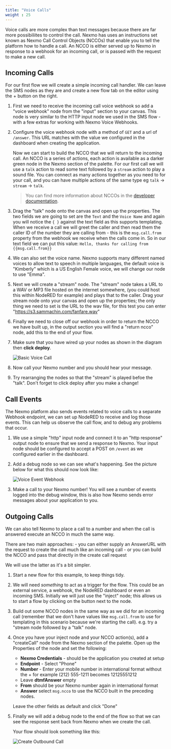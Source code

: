 ```yaml
---
title: "Voice Calls"
weight : 25
---
```


Voice calls are more complex than text messages because there are far more possibiliites to control the call. Nexmo has uses an instructions set known as Nexmo Call Control Objects (NCCOs) that enable you to tell the platform how to handle a call. An NCCO is either served up to Nexmo in response to a webhook for an incoming call, or is passed with the request to make a new call.

## Incoming Calls

For our first flow we will create a simple incoming call handler. We can leave the SMS nodes as they are and create a new flow tab on the editor using the + button on the right. 

1. First we need to receive the incoming call voice webhook so add a "voice webhook" node from the "input" section to your canvas. This node is very similar to the HTTP input node we used in the SMS flow - with a few extras for working with Nexmo Voice Webhooks.

2. Configure the voice webhook node with a method of `GET` and a url of `/answer`. This URL matches with the value we configured in the dashboard when creating the application.

    Now we can start to build the NCCO that we will return to the incoming call. An NCCO is a series of actions, each action is available as a darker green node in the Nexmo section of the palette. For our first call we will use a `talk` action to read some text followed by a `stream` action to play a sound file. You can connect as many actions together as you need to for your call, and you can have multiple actions of the same type eg `talk` -> `stream` -> `talk`.

    > You can find more information about NCCOs in the [developer documentation](https://developer.nexmo.com/voice/voice-api/guides/ncco).

3. Drag the "talk" node onto the canvas and open up the properties. The two fields we are going to set are the `Text` and the `Voice Name` and again you will notice the `{ }` against the text field as this supports templating. When we receive a call we will greet the caller and then read them the caller ID of the number they are calling from - this is the `msg.call.from` property from the webhook we receive when the calls come in. So in our text field we can put this value: `Hello, thanks for calling from {{msg.call.from}}`

4. We can also set the voice name. Nexmo supports many different named voices to allow text to speech in multiple languages, the default voice is "Kimberly" which is a US English Female voice, we will change our node to use "Emma".

5. Next we will create a "stream" node. The "stream" node takes a URL to a WAV or MP3 file hosted on the internet somewhere, (you could host this within NodeRED for example) and plays that to the caller. Drag your stream node onto your canvas and open up the properties; the only thing we need to set is the URL to the wav file, for this test you can enter "https://s3.sammachin.com/fanfare.wav"

6. Finally we need to close off our webhook in order to return the NCCO we have built up, in the output section you will find a "return ncco" node, add this to the end of your flow.

7. Make sure that you have wired up your nodes as shown in the diagram then **click deploy**.

    ![Basic Voice Call](/Basic_Voice.png)

8. Now call your Nexmo number and you should hear your message.

9. Try rearranging the nodes so that the "stream" is played befoe the "talk". Don't forget to click deploy after you make a change!


## Call Events

The Nexmo platform also sends events related to voice calls to a separate Webhook endpoint, we can set up NodeRED to receive and log those events. This can help us observe the call flow, and to debug any problems that occur.

1. We use a simple "http" input node and connect it to an "http response" output node to ensure that we send a response to Nexmo. Your input node should be configured to accept a POST on `/event` as we configured earlier in the dashboard.

2. Add a debug node so we can see what's happening. See the picture below for what this should now look like:

    ![Voice Event Webhook](/Voice_Events.png)

3. Make a call to your Nexmo number! You will see a number of events logged into the debug window, this is also how Nexmo sends error messages about your application to you.

## Outgoing Calls

We can also tell Nexmo to place a call to a number and when the call is answered execute an NCCO in much the same way.

There are two main approaches:
    - you can either supply an AnswerURL with the request to create the call much like an incoming call
    - or you can build the NCCO and pass that directly in the create call request

We will use the latter as it's a bit simpler.

1. Start a new flow for this example, to keep things tidy.

1. We will need _something_ to act as a trigger for the flow. This could be an external service, a webhook, the NodeRED dashboard or even an incoming SMS. Initially we will just use the "inject" node; this allows us to start a flow by clicking on the button next to the node.

1. Build out some NCCO nodes in the same way as we did for an incoming call (remember that we don't have values like `msg.call.from` to use for templating in this scenario because we're starting the call). e.g. try a "stream node followed by a "talk" node.

2. Once you have your inject node and your NCCO action(s), add a "createCall" node from the Nexmo section of the palette. Open up the Properties of the node and set the following:

    - **Nexmo Credentials** - should be the application you created at setup
    - **Endpoint** - Select "Phone"
    - **Number** - Enter your mobile number in international format without the + for example (212) 555-1211 becomes 12125551212
    - Leave **dtmfAnswer** empty
    - **From** should be your Nexmo number again in international format
    - **Answer** select `msg.ncco` to use the NCCO built in the preceding nodes.

    Leave the other fields as default and click "Done"

4. Finally we will add a debug node to the end of the flow so that we can see the response sent back from Nexmo when we create the call.

    Your flow should look something like this:

    ![Create Outbound Call](/Create_Call.png)

